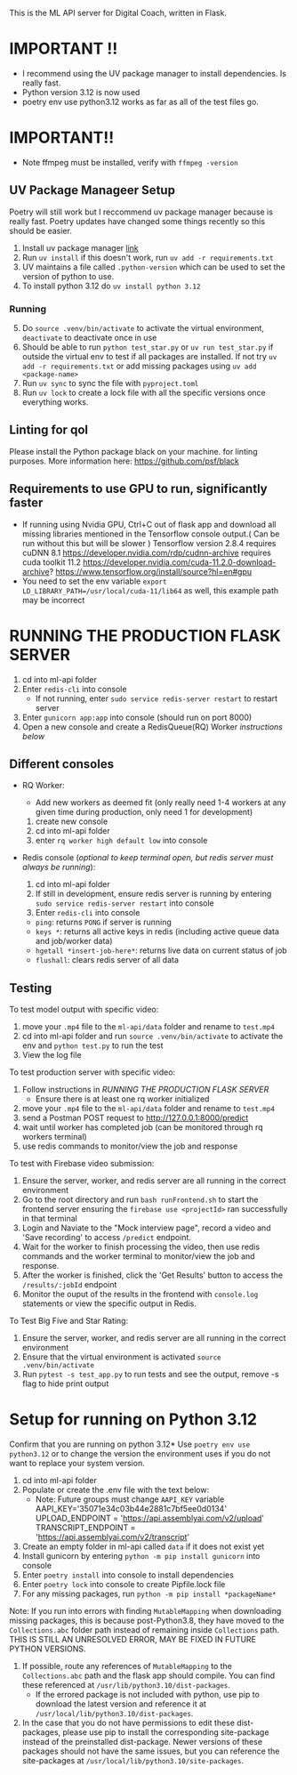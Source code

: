 This is the ML API server for Digital Coach, written in Flask.
# IMPORTANT !! 
- I recommend using the UV package manager to install dependencies. Is really fast.
- Python version 3.12 is now used 
- poetry env use python3.12 works as far as all of the test files go.

# IMPORTANT!! 
- Note ffmpeg must be installed, verify with `ffmpeg -version`

## UV Package Manageer Setup
Poetry will still work but I reccommend uv package manager because is really fast. 
Poetry updates have changed some things recently so this should be easier.  
1. Install uv package manager [link](https://docs.astral.sh/uv/getting-started/installation/)
2. Run `uv install` if this doesn't work, run `uv add -r requirements.txt` 
3. UV maintains a file called `.python-version` which can be used to set the version of python to use.
4. To install python 3.12 do `uv install python 3.12`

### Running 
5. Do `source .venv/bin/activate` to activate the virtual environment, `deactivate` to deactivate once in use
6. Should be able to run `python test_star.py` or `uv run test_star.py` if outside the virtual env to test if all packages are installed. If not try `uv add -r requirements.txt` or add missing packages using `uv add <package-name>`
7. Run `uv sync` to sync the file with `pyproject.toml`
8. Run `uv lock` to create a lock file with all the specific versions once everything works. 

## Linting for qol
Please install the Python package black on your machine. for linting purposes. More information here: https://github.com/psf/black

## Requirements to use GPU to run, significantly faster
- If running using Nvidia GPU, Ctrl+C out of flask app and download all missing libraries mentioned in the Tensorflow console output.( Can be run without this but will be slower )
Tensorflow version 2.8.4
requires cuDNN 8.1 https://developer.nvidia.com/rdp/cudnn-archive
requires cuda toolkit 11.2 https://developer.nvidia.com/cuda-11.2.0-download-archive?
https://www.tensorflow.org/install/source?hl=en#gpu
- You need to set the env variable `export LD_LIBRARY_PATH=/usr/local/cuda-11/lib64` as well, this example path may be incorrect


# RUNNING THE PRODUCTION FLASK SERVER

1. cd into ml-api folder
2. Enter `redis-cli` into console
   - If not running, enter `sudo service redis-server restart` to restart server 
3. Enter `gunicorn app:app` into console (should run on port 8000)
4. Open a new console and create a RedisQueue(RQ) Worker _instructions below_

## Different consoles

- RQ Worker:

  - Add new workers as deemed fit (only really need 1-4 workers at any given time during production, only need 1 for development)

  1.  create new console
  2.  cd into ml-api folder
  3.  enter `rq worker high default low` into console

- Redis console (_optional to keep terminal open, but redis server must always be running_):

  1.  cd into ml-api folder
  2.  If still in development, ensure redis server is running by entering `sudo service redis-server restart` into console
  3.  Enter `redis-cli` into console

  - `ping`: returns `PONG` if server is running
  - `keys *`: returns all active keys in redis (including active queue data and job/worker data)
  - `hgetall *insert-job-here*`: returns live data on current status of job
  - `flushall`: clears redis server of all data

## Testing

To test model output with specific video:

1.  move your `.mp4` file to the `ml-api/data` folder and rename to `test.mp4`
2.  cd into ml-api folder and run `source .venv/bin/activate` to activate the env and `python test.py` to run the test
3.  View the log file

To test production server with specific video:

1.  Follow instructions in _RUNNING THE PRODUCTION FLASK SERVER_
    - Ensure there is at least one rq worker initialized
2.  move your `.mp4` file to the `ml-api/data` folder and rename to `test.mp4`
3.  send a Postman POST request to http://127.0.0.1:8000/predict
4.  wait until worker has completed job (can be monitored through rq workers terminal)
5.  use redis commands to monitor/view the job and response

To test with Firebase video submission:

1. Ensure the server, worker, and redis server are all running in the correct environment 
2. Go to the root directory and run `bash runFrontend.sh` to start the frontend server ensuring the `firebase use <projectId>` ran successfully in that terminal
3. Login and Naviate to the "Mock interview page", record a video and 'Save recording' to access `/predict` endpoint. 
4. Wait for the worker to finish processing the video, then use redis commands and the worker terminal to monitor/view the job and response.
5. After the worker is finished, click the 'Get Results' button to access the `/results/:jobId` endpoint
6. Monitor the ouput of the results in the frontend with `console.log` statements or view the specific output in Redis.

To Test Big Five and Star Rating:

1. Ensure the server, worker, and redis server are all running in the correct environment
2. Ensure that the virtual environment is activated `source .venv/bin/activate`
3. Run `pytest -s test_app.py` to run tests and see the output, remove -s flag to hide print output

# Setup for running on Python 3.12
Confirm that you are running on python 3.12\*
Use `poetry env use python3.12` or to change the version the environment uses if you do not want to replace your system version. 
1. cd into ml-api folder
2. Populate or create the .env file with the text below:
   - Note: Future groups must change `AAPI_KEY` variable
     AAPI_KEY='35071e34c03b44e2881c7bf5ee0d0134'
     UPLOAD_ENDPOINT = 'https://api.assemblyai.com/v2/upload'
     TRANSCRIPT_ENDPOINT = 'https://api.assemblyai.com/v2/transcript'
3. Create an empty folder in ml-api called `data` if it does not exist yet
4. Install gunicorn by entering `python -m pip install gunicorn` into console
5. Enter `poetry install` into console to install dependencies
6. Enter `poetry lock` into console to create Pipfile.lock file
7. For any missing packages, run `python -m pip install *packageName*`

Note: If you run into errors with finding `MutableMapping` when downloading missing packages, this is because post-Python3.8, they
have moved to the `Collections.abc` folder path instead of remaining inside `Collections` path. THIS IS STILL AN UNRESOLVED ERROR,
MAY BE FIXED IN FUTURE PYTHON VERSIONS.
1.  If possible, route any references of `MutableMapping` to the `Collections.abc` path and the flask app should compile. You can find these referenced at `/usr/lib/python3.10/dist-packages`.
    - If the errored package is not included with python, use pip to download the latest version and reference it at `/usr/local/lib/python3.10/dist-packages`.
2.  In the case that you do not have permissions to edit these dist-packages, please use pip to install the corresponding site-package
    instead of the preinstalled dist-package. Newer versions of these packages should not have the same issues, but you can reference the
    site-packages at `/usr/local/lib/python3.10/site-packages`.
